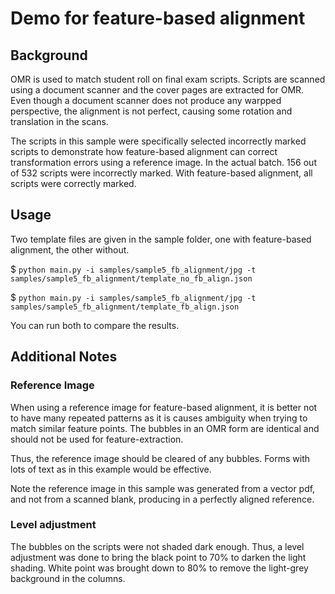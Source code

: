 # Demo for feature-based alignment

## Background
OMR is used to match student roll on final exam scripts. Scripts are scanned using a document scanner and the cover pages are extracted for OMR. Even though a document scanner does not produce any warpped perspective, the alignment is not perfect, causing some rotation and translation in the scans.

The scripts in this sample were specifically selected incorrectly marked scripts to demonstrate how feature-based alignment can correct transformation errors using a reference image. In the actual batch. 156 out of 532 scripts were incorrectly marked. With feature-based alignment, all scripts were correctly marked.

## Usage
Two template files are given in the sample folder, one with feature-based alignment, the other without. 

$ ``python main.py -i samples/sample5_fb_alignment/jpg -t samples/sample5_fb_alignment/template_no_fb_align.json``

$ ``python main.py -i samples/sample5_fb_alignment/jpg -t samples/sample5_fb_alignment/template_fb_align.json``

You can run both to compare the results.

## Additional Notes

### Reference Image
When using a reference image for feature-based alignment, it is better not to have many repeated patterns as it is causes ambiguity when trying to match similar feature points. The bubbles in an OMR form are identical and should not be used for feature-extraction.

Thus, the reference image should be cleared of any bubbles. Forms with lots of text as in this example would be effective.

Note the reference image in this sample was generated from a vector pdf, and not from a scanned blank, producing in a perfectly aligned reference.

### Level adjustment
The bubbles on the scripts were not shaded dark enough. Thus, a level adjustment was done to bring the black point to 70% to darken the light shading. White point was brought down to 80% to remove the light-grey background in the columns.